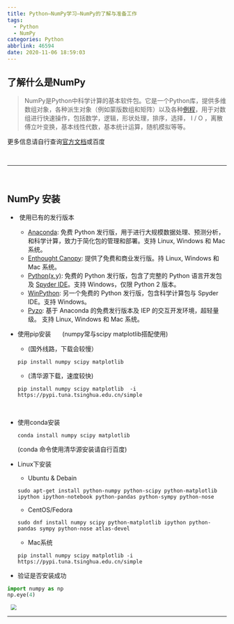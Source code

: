 ```yaml
---
title: Python—NumPy学习—NumPy的了解与准备工作
tags:
  - Python
  - NumPy
categories: Python
abbrlink: 46594
date: 2020-11-06 18:59:03
---
```






## 了解什么是NumPy



> ​	NumPy是Python中科学计算的基本软件包。它是一个Python库，提供多维数组对象，各种派生对象（例如蒙版数组和矩阵）以及各种[例程](https://baike.baidu.com/item/%E4%BE%8B%E7%A8%8B/2390628?fr=aladdin)，用于对数组进行快速操作，包括数学，逻辑，形状处理，排序，选择，   I / O ，离散傅立叶变换，基本线性代数，基本统计运算，随机模拟等等。



<!--more-->



更多信息请自行查询[官方文档](https://numpy.org/devdocs/user/whatisnumpy.html)或百度

<br>

---

<br>

## NumPy 安装



- ​	使用已有的发行版本

  - [Anaconda](https://www.anaconda.com/download/): 免费 Python 发行版，用于进行大规模数据处理、预测分析，和科学计算，致力于简化包的管理和部署。支持 Linux, Windows 和 Mac 系统。
  - [Enthought Canopy](https://www.enthought.com/products/canopy): 提供了免费和商业发行版。持 Linux, Windows 和 Mac 系统。
  - [Python(x,y)](https://python-xy.github.io/): 免费的 Python 发行版，包含了完整的 Python 语言开发包 及 [Spyder IDE](https://www.spyder-ide.org/)。支持 Windows，仅限 Python 2 版本。
  - [WinPython](https://winpython.github.io/): 另一个免费的 Python 发行版，包含科学计算包与 Spyder IDE。支持 Windows。
  - [Pyzo](http://www.pyzo.org/): 基于 Anaconda 的免费发行版本及 IEP 的交互开发环境，超轻量级。 支持 Linux, Windows 和 Mac 系统。

  

- 使用pip安装 &emsp;  (numpy常与scipy matplotlib搭配使用)

  - (国外线路，下载会较慢）

  ```
  pip install numpy scipy matplotlib
  ```

  - (清华源下载，速度较快)

  ```
  pip install numpy scipy matplotlib  -i https://pypi.tuna.tsinghua.edu.cn/simple
  ```

  ​    

- 使用conda安装

  ```
  conda install numpy scipy matplotlib
  ```

  (conda 命令使用清华源安装请自行百度)

- Linux下安装

  - Ubuntu & Debain

  ```
  sudo apt-get install python-numpy python-scipy python-matplotlib ipython ipython-notebook python-pandas python-sympy python-nose
  ```

  - CentOS/Fedora

  ```
  sudo dnf install numpy scipy python-matplotlib ipython python-pandas sympy python-nose atlas-devel
  ```

  - Mac系统

  ```
  pip install numpy scipy matplotlib -i https://pypi.tuna.tsinghua.edu.cn/simple
  ```

- 验证是否安装成功

```python
import numpy as np
np.eye(4)
```

<img src="https://cdn.jsdelivr.net/gh/zangwhe/Image@main/2020/11/06/660fcfbb056e265019b0c0b02620dd68.png" style="zoom: 80%;margin-left:10px;"/>



---

